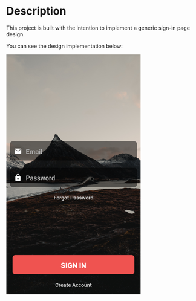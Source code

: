 # Description

This project is built with the intention to implement a generic sign-in page design.

You can see the design implementation below:

![Design](design.png)
